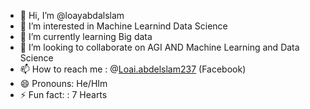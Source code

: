 - 👋 Hi, I’m @loayabdalslam
- 👀 I’m interested in Machine Learnind Data Science
- 🌱 I’m currently learning Big data
- 💞️ I’m looking to collaborate on AGI AND Machine Learning and Data Science
- 📫 How to reach me : @[Loai.abdelslam237](https://www.facebook.com/Loai.abdelslam237/) (Facebook)
- 😄 Pronouns: He/HIm
- ⚡ Fun fact: : 7 Hearts

<!---
loayabdalslam/loayabdalslam is a ✨ special ✨ repository because its `README.md` (this file) appears on your GitHub profile.
You can click the Preview link to take a look at your changes.
--->
